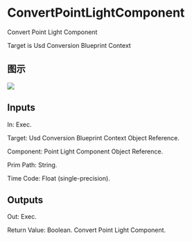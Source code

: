 # ConvertPointLightComponent

Convert Point Light Component

Target is Usd Conversion Blueprint Context

## 图示

![]($-20221218-18221198.png)

## Inputs

In: Exec.

Target: Usd Conversion Blueprint Context Object Reference.

Component: Point Light Component Object Reference.

Prim Path: String.

Time Code: Float (single-precision).  

## Outputs

Out: Exec.

Return Value: Boolean. Convert Point Light Component.

